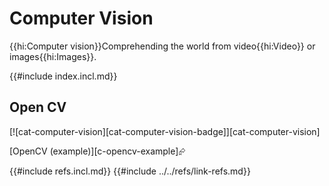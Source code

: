 # Computer Vision

{{hi:Computer vision}}Comprehending the world from video{{hi:Video}} or images{{hi:Images}}.

{{#include index.incl.md}}

## Open CV

[![cat-computer-vision][cat-computer-vision-badge]][cat-computer-vision]

[OpenCV (example)][c-opencv-example]⮳

{{#include refs.incl.md}}
{{#include ../../refs/link-refs.md}}
